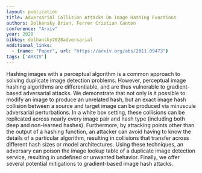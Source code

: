 ```yaml
---
layout: publication
title: Adversarial Collision Attacks On Image Hashing Functions
authors: Dolhansky Brian, Ferrer Cristian Canton
conference: "Arxiv"
year: 2020
bibkey: dolhansky2020adversarial
additional_links:
  - {name: "Paper", url: "https://arxiv.org/abs/2011.09473"}
tags: ['ARXIV']
---
```

Hashing images with a perceptual algorithm is a common approach to solving duplicate image detection problems. However, perceptual image hashing algorithms are differentiable, and are thus vulnerable to gradient-based adversarial attacks. We demonstrate that not only is it possible to modify an image to produce an unrelated hash, but an exact image hash collision between a source and target image can be produced via minuscule adversarial perturbations. In a white box setting, these collisions can be replicated across nearly every image pair and hash type (including both deep and non-learned hashes). Furthermore, by attacking points other than the output of a hashing function, an attacker can avoid having to know the details of a particular algorithm, resulting in collisions that transfer across different hash sizes or model architectures. Using these techniques, an adversary can poison the image lookup table of a duplicate image detection service, resulting in undefined or unwanted behavior. Finally, we offer several potential mitigations to gradient-based image hash attacks.
